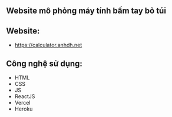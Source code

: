 ## Website mô phỏng máy tính bấm tay bỏ túi

## Website:
- https://calculator.anhdh.net

## Công nghệ sử dụng:
- HTML
- CSS
- JS
- ReactJS
- Vercel
- Heroku
